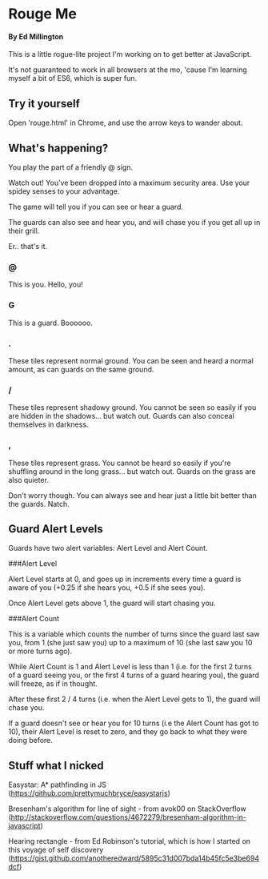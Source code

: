 # Rouge Me

#### By Ed Millington

This is a little rogue-lite project I'm working on to get better at JavaScript.

It's not guaranteed to work in all browsers at the mo, 'cause I'm learning myself a bit of ES6, which is super fun.

## Try it yourself

Open 'rouge.html' in Chrome, and use the arrow keys to wander about.

## What's happening?

You play the part of a friendly @ sign.

Watch out! You've been dropped into a maximum security area. Use your spidey senses to your advantage.

The game will tell you if you can see or hear a guard.

The guards can also see and hear you, and will chase you if you get all up in their grill.

Er.. that's it.

### @

This is you. Hello, you!

### G 

This is a guard. Boooooo.

### .

These tiles represent normal ground. You can be seen and heard a normal amount, as can guards on the same ground.

### / 

These tiles represent shadowy ground. You cannot be seen so easily if you are hidden in the shadows... but watch out. Guards can also conceal themselves in darkness.

### ,

These tiles represent grass. You cannot be heard so easily if you're shuffling around in the long grass... but watch out. Guards on the grass are also quieter.

Don't worry though. You can always see and hear just a little bit better than the guards. Natch.

## Guard Alert Levels

Guards have two alert variables: Alert Level and Alert Count.

###Alert Level 

Alert Level starts at 0, and goes up in increments every time a guard is aware of you (+0.25 if she hears you, +0.5 if she sees you).

Once Alert Level gets above 1, the guard will start chasing you.

###Alert Count

This is a variable which counts the number of turns since the guard last saw you, from 1 (she just saw you) up to a maximum of 10 (she last saw you 10 or more turns ago).

While Alert Count is 1 and Alert Level is less than 1 (i.e. for the first 2 turns of a guard seeing you, or the first 4 turns of a guard hearing you), the guard will freeze, as if in thought.

After these first 2 / 4 turns (i.e. when the Alert Level gets to 1), the guard will chase you.

If a guard doesn't see or hear you for 10 turns (i.e the Alert Count has got to 10), their Alert Level is reset to zero, and they go back to what they were doing before.

## Stuff what I nicked

Easystar: A* pathfinding in JS (https://github.com/prettymuchbryce/easystarjs)

Bresenham's algorithm for line of sight - from avok00 on StackOverflow (http://stackoverflow.com/questions/4672279/bresenham-algorithm-in-javascript)

Hearing rectangle - from Ed Robinson's tutorial, which is how I started on this voyage of self discovery (https://gist.github.com/anotheredward/5895c31d007bda14b45fc5e3be694dcf)